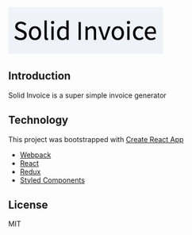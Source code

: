 ![Solid Invoice](logo.jpg)

## Introduction

Solid Invoice is a super simple invoice generator

## Technology

This project was bootstrapped with [Create React App](https://github.com/facebookincubator/create-react-app)

- [Webpack](https://webpack.github.io/)
- [React](https://facebook.github.io/react/)
- [Redux](https://github.com/reactjs/redux)
- [Styled Components](https://github.com/styled-components/styled-components)

## License

MIT
